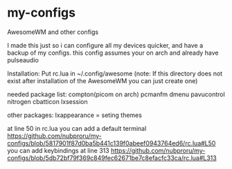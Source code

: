 # my-configs
AwesomeWM and other configs 

I made this just so i can configure all my devices quicker, and have a backup of my configs.
this config assumes your on arch and already have pulseaudio 

Installation:
Put rc.lua in ~/.config/awesome
(note: If this directory does not exist after installation of the AwesomeWM you can just create one)

needed package list:
compton(picom on arch) pcmanfm dmenu pavucontrol nitrogen cbatticon lxsession

other packages:
lxappearance = seting themes


at line 50 in rc.lua you can add a default terminal 
https://github.com/nubproru/my-configs/blob/5817901f87d0ba5b441c139f0abeef0943764ed6/rc.lua#L50
you can add keybindings at line 313
https://github.com/nubproru/my-configs/blob/5db72bf79f369c849fec62671be7c8efacfc33ca/rc.lua#L313

